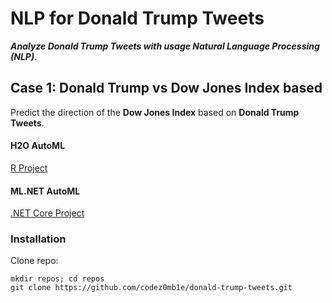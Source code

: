 # NLP for Donald Trump Tweets
___Analyze Donald Trump Tweets with usage Natural Language Processing (NLP)___.


## Case 1: Donald Trump vs Dow Jones Index based
Predict the direction of the __Dow Jones Index__ based on  __Donald Trump Tweets__.


#### H2O AutoML
[R Project](/src/h2o-automl-demo)


#### ML.NET AutoML
[.NET Core Project](/src/ml-net-automl-demo)


### Installation
Clone repo:
```
mkdir repos; cd repos
git clone https://github.com/codez0mb1e/donald-trump-tweets.git
```
